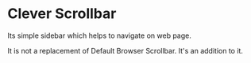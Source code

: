 # Clever Scrollbar

Its simple sidebar which helps to navigate on web page.

It is not a replacement of Default Browser Scrollbar. It's an addition to it.

